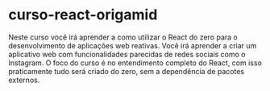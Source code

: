 # curso-react-origamid
Neste curso você irá aprender a como utilizar o React do zero para o desenvolvimento de aplicações web reativas.  Você irá aprender a criar um aplicativo web com funcionalidades parecidas de redes sociais como o Instagram.  O foco do curso é no entendimento completo do React, com isso praticamente tudo será criado do zero, sem a dependência de pacotes externos.
